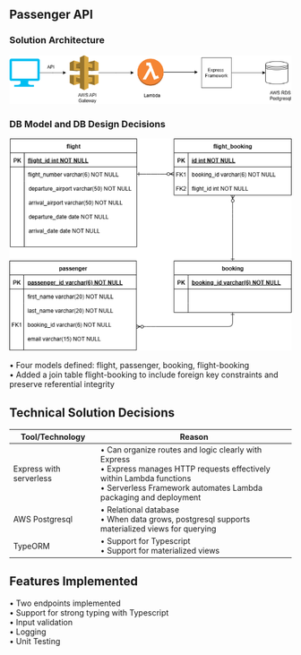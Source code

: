 ## Passenger API ##

### Solution Architecture ###
![Alt text](assets/images/architecture.png)

### DB Model and DB Design Decisions ###
![Alt text](assets/images/er.drawio.png)

• Four models defined: flight, passenger, booking, flight-booking<br>
• Added a join table flight-booking to include foreign key constraints and  preserve referential integrity<br>
## Technical Solution Decisions ##
| Tool/Technology | Reason |
|----------|----------|
| Express with serverless | • Can organize routes and logic clearly with Express<br> •  Express manages HTTP requests effectively within Lambda functions<br>• Serverless Framework automates Lambda packaging and deployment |
| AWS Postgresql | • Relational database<br> • When data grows, postgresql supports materialized views for querying<br> |
| TypeORM |  • Support for Typescript<br>  • Support for materialized views<br> | 

## Features Implemented  ##
 • Two endpoints implemented<br>
 • Support for strong typing with Typescript<br>
 • Input validation<br>
 • Logging<br>
 • Unit Testing <br>

